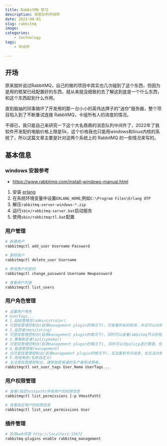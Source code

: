 ```yaml
---
title: RabbitMQ 学习
description: 消息队列中间件
date: 2022-08-01
slug: rabbitmq
image: 
categories:
    - technology
tags:
    - 中间件

---
```


## 开场
原来就听说过RabbitMQ，自己的做的项目中其实也几次碰到了这个东西，但因为是用的框架已经配置好的东西，就从来就没细致的去了解这到底是一个什么东西，和这个东西起到什么作用。

直到脑抽的同事搞坏了开发用的那一台小小的英伟达牌子的"迷你"服务器，整个项目陷入到了不断重试连接 RabbitMQ，卡组所有人的进度的情况。

不得已，我只能自己来研究一下这个大名鼎鼎的消息队列中间件了，2022年了我软件开发配的电脑价格上限是5k，这个价格我也只能用windows和linux内核的系统了，所以这篇文章主要是针对这两个系统上的 RabbitMQ 的一些情况来写的。

## 基本信息

### windows 安装参考
- https://www.rabbitmq.com/install-windows-manual.html

1. 安装 [erlang](https://erlang.org/download/otp_versions_tree.html)
2. 在系统环境变量中设置`ERLANG_HOME`,例如`C:\Program Files\Erlang OTP`
3. 解压`rabbitmq-server-windows-*.zip`
4. 运行`sbin/rabbitmq-server.bat`启动服务
5. 使用`sbin/rabbitmqctl.bat`配置


### 用户管理
```sh
# 新建用户
rabbitmqctl add_user Username Password

# 删除用户
rabbitmqctl delete_user Username

# 修改用户的密码
rabbitmqctl change_password Username Newpassword

# 查看用户列表
rabbitmqctl list_users
```

### 用户角色管理
```sh
# 设置用户角色
# UserTags...
# 1.超级管理员(administrator)
# 可登陆管理控制台(启用management plugin的情况下)，可查看所有的信息，并且可以对用户，策略(policy)进行操作
# 2.监控者(monitoring)
# 可登陆管理控制台(启用management plugin的情况下)，同时可以查看rabbitmq节点的相关信息(进程数，内存使用情况，磁盘使用情况等)
# 3.策略制定者(policymaker)
# 可登陆管理控制台(启用management plugin的情况下), 同时可以对policy进行管理。但无法查看节点的相关信息
# 4.普通管理者(management)
# 仅可登陆管理控制台(启用management plugin的情况下)，无法看到节点信息，也无法对策略进行管理。
# 5.其他角色(名称自定义)
# 无法登陆管理控制台，通常就是普通的生产者和消费者。
rabbitmqctl set_user_tags User_Name UserTags...
```

### 用户权限管理
```sh
# 查看(指定hostpath)所有用户的权限信息
rabbitmqctl list_permissions [-p VHostPath]

# 查看指定用户的权限信息
rabbitmqctl list_user_permissions User
```

### 插件管理
```sh
# 启用web网管 http://localhost:15672
rabbitmq-plugins enable rabbitmq_management
```